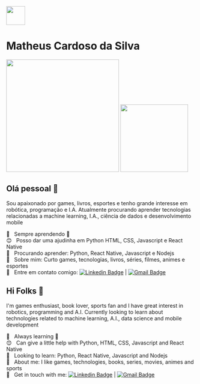 
<img width="50" src="https://cdn4.iconfinder.com/data/icons/whsr-january-flaticon-set/512/rocket.png">

# Matheus Cardoso da Silva

<div>
<img height="300em" src="https://github-readme-stats.vercel.app/api/top-langs/?username=mcs010&langs_count=7&theme=tokyonight"/>
<img height="180em" src="https://github-readme-stats.vercel.app/api?username=mcs010&show_icons=true&theme=tokyonight&include_all_commits=true&count_private=true"/> 
</div>

## Olá pessoal 👋
Sou apaixonado por games, livros, esportes e tenho grande interesse em robótica, programação e I.A. Atualmente procurando aprender tecnologias relacionadas a machine learning, I.A., ciência de dados e desenvolvimento mobile

 :rocket:  &nbsp; Sempre aprendendo :muscle:
 <br/> :blush: &nbsp; Posso dar uma ajudinha em Python HTML, CSS, Javascript e React Native
 <br/> :book: &nbsp; Procurando aprender: Python, React Native, Javascript e Nodejs
 <br/> 💬  &nbsp; Sobre mim: Curto games, tecnologias, livros, séries, filmes, animes e esportes
 <br/> :email: &nbsp; Entre em contato comigo: [![Linkedin Badge](https://img.shields.io/badge/-MatheusCardoso-blue?style=flat-square&logo=Linkedin&logoColor=white&link=https://www.linkedin.com/in/matheuscardosodasilva)](https://www.linkedin.com/in/matheuscardosodasilva) 
| 
[![Gmail Badge](https://img.shields.io/badge/-Matheus-c14438?style=flat-square&logo=Gmail&logoColor=white&link=mailto:math.cds10@gmail.com)](mailto:math.cds10@gmail.com)

## Hi Folks 👋
I'm games enthusiast, book lover, sports fan and I have great interest in robotics, programming and A.I.
Currently looking to learn about technologies related to machine learning, A.I., data science and mobile development

 :rocket:  &nbsp; Always learning :muscle:
 <br/> :blush: &nbsp; Can give a little help with Python, HTML, CSS, Javascript and React Native
 <br/> :book: &nbsp; Looking to learn: Python, React Native, Javascript and Nodejs
 <br/> 💬  &nbsp; About me: I like games, technologies, books, series, movies, animes and sports
 <br/> :email: &nbsp; Get in touch with me: [![Linkedin Badge](https://img.shields.io/badge/-MatheusCardoso-blue?style=flat-square&logo=Linkedin&logoColor=white&link=https://www.linkedin.com/in/matheuscardosodasilva)](https://www.linkedin.com/in/matheuscardosodasilva) 
| 
[![Gmail Badge](https://img.shields.io/badge/-Matheus-c14438?style=flat-square&logo=Gmail&logoColor=white&link=mailto:math.cds10@gmail.com)](mailto:math.cds10@gmail.com)


<!--
**mcs010/mcs010** is a ✨ _special_ ✨ repository because its `README.md` (this file) appears on your GitHub profile.



Here are some ideas to get you started:

- 🔭 I’m currently working on ...
- 🌱 I’m currently learning ...
- 👯 I’m looking to collaborate on ...
- 🤔 I’m looking for help with ...
- 💬 Ask me about ...
- 📫 How to reach me: ...
- 😄 Pronouns: ...
- ⚡ Fun fact: ...
-->
